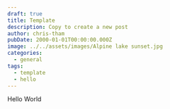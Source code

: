 ```yaml
---
draft: true
title: Template
description: Copy to create a new post
author: chris-tham
pubDate: 2000-01-01T00:00:00.000Z
image: ../../assets/images/Alpine lake sunset.jpg
categories:
  - general
tags:
  - template
  - hello
---
```


Hello World
